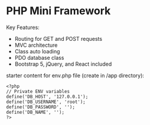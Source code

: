 # PHP Mini Framework

Key Features:
- Routing for GET and POST requests
- MVC architecture
- Class auto loading
- PDO database class
- Bootstrap 5, jQuery, and React included


starter content for env.php file (create in /app directory):
```
<?php
// Private ENV variables
define('DB_HOST', '127.0.0.1');
define('DB_USERNAME', 'root');
define('DB_PASSWORD', '');
define('DB_NAME', '');
?>
```